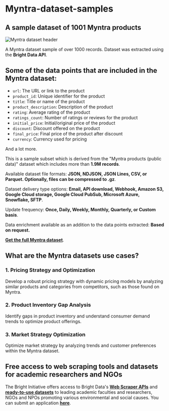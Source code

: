 # Myntra-dataset-samples

<h2>A sample dataset of 1001 Myntra products</h2>

![Myntra dataset header](https://github.com/luminati-io/Myntra-dataset-sample/blob/main/Myntra-dataset.png)

A Myntra dataset sample of over 1000 records. Dataset was extracted using the <b>Bright Data API</b>.

<h2>Some of the data points that are included in the Myntra dataset:</h2>

* ```url```: The URL or link to the product
* ```product_id```: Unique identifier for the product
* ```title```: Title or name of the product
* ```product_description```: Description of the product
* ```rating```: Average rating of the product
* ```ratings_count```: Number of ratings or reviews for the product
* ```initial_price```: Initial/original price of the product
* ```discount```: Discount offered on the product
* ```final_price```: Final price of the product after discount
* ```currency```: Currency used for pricing

And a lot more.

This is a sample subset which is derived from the "Myntra products (public data)"
dataset which includes more than <b>1.9M records</b>.

Available dataset file formats: <b>JSON, NDJSON, JSON Lines, CSV, or Parquet. Optionally, files can be compressed to .gz</b>.

Dataset delivery type options: <b>Email, API download, Webhook, Amazon S3, Google Cloud storage, Google Cloud PubSub, Microsoft Azure, Snowflake, SFTP</b>.

Update frequency: <b>Once, Daily, Weekly, Monthly, Quarterly, or Custom basis</b>.

Data enrichment available as an addition to the data points extracted: <b>Based on request.</b>

<b>[Get the full Myntra dataset](https://brightdata.com/products/datasets/myntra)</b>.

<h2>What are the Myntra datasets use cases?</h2>

<h3>1. Pricing Strategy and Optimization</h3>
Develop a robust pricing strategy with dynamic pricing models by analyzing similar products and categories from competitors, such as those found on Myntra.

<h3>2. Product Inventory Gap Analysis</h3>
Identify gaps in product inventory and understand consumer demand trends to optimize product offerings.

<h3>3. Market Strategy Optimization</h3>
Optimize market strategy by analyzing trends and customer preferences within the Myntra dataset.

<h2>Free access to web scraping tools and datasets for academic researchers and NGOs</h2>

The Bright Initiative offers access to Bright Data's <b>[Web Scraper APIs](https://brightdata.com/products/web-scraper)</b> and <b>[ready-to-use datasets](https://brightdata.com/products/datasets)</b> to leading academic faculties and researchers, NGOs and NPOs promoting various environmental and social causes. You can submit an application <b>[here](https://brightinitiative.com)</b>.
